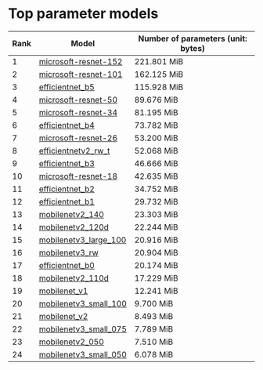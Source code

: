 # Top parameter models

| Rank | Model | Number of parameters (unit: bytes) |
| --- | --- | --- |
| 1 | <a href="microsoft-resnet-152.md">microsoft-resnet-152</a> | 221.801 MiB |
| 2 | <a href="microsoft-resnet-101.md">microsoft-resnet-101</a> | 162.125 MiB |
| 3 | <a href="efficientnet_b5.md">efficientnet_b5</a> | 115.928 MiB |
| 4 | <a href="microsoft-resnet-50.md">microsoft-resnet-50</a> | 89.676 MiB |
| 5 | <a href="microsoft-resnet-34.md">microsoft-resnet-34</a> | 81.195 MiB |
| 6 | <a href="efficientnet_b4.md">efficientnet_b4</a> | 73.782 MiB |
| 7 | <a href="microsoft-resnet-26.md">microsoft-resnet-26</a> | 53.200 MiB |
| 8 | <a href="efficientnetv2_rw_t.md">efficientnetv2_rw_t</a> | 52.068 MiB |
| 9 | <a href="efficientnet_b3.md">efficientnet_b3</a> | 46.666 MiB |
| 10 | <a href="microsoft-resnet-18.md">microsoft-resnet-18</a> | 42.635 MiB |
| 11 | <a href="efficientnet_b2.md">efficientnet_b2</a> | 34.752 MiB |
| 12 | <a href="efficientnet_b1.md">efficientnet_b1</a> | 29.732 MiB |
| 13 | <a href="mobilenetv2_140.md">mobilenetv2_140</a> | 23.303 MiB |
| 14 | <a href="mobilenetv2_120d.md">mobilenetv2_120d</a> | 22.244 MiB |
| 15 | <a href="mobilenetv3_large_100.md">mobilenetv3_large_100</a> | 20.916 MiB |
| 16 | <a href="mobilenetv3_rw.md">mobilenetv3_rw</a> | 20.904 MiB |
| 17 | <a href="efficientnet_b0.md">efficientnet_b0</a> | 20.174 MiB |
| 18 | <a href="mobilenetv2_110d.md">mobilenetv2_110d</a> | 17.229 MiB |
| 19 | <a href="mobilenet_v1.md">mobilenet_v1</a> | 12.241 MiB |
| 20 | <a href="mobilenetv3_small_100.md">mobilenetv3_small_100</a> | 9.700 MiB |
| 21 | <a href="mobilenet_v2.md">mobilenet_v2</a> | 8.493 MiB |
| 22 | <a href="mobilenetv3_small_075.md">mobilenetv3_small_075</a> | 7.789 MiB |
| 23 | <a href="mobilenetv2_050.md">mobilenetv2_050</a> | 7.510 MiB |
| 24 | <a href="mobilenetv3_small_050.md">mobilenetv3_small_050</a> | 6.078 MiB |
